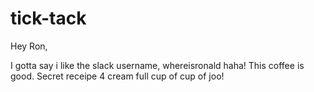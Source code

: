 # tick-tack

Hey Ron, 

I gotta say i like the slack username, whereisronald haha! This coffee is good. Secret receipe 4 cream full cup of cup of joo!